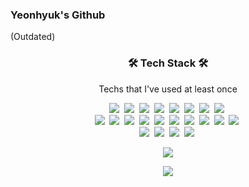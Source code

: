 ### Yeonhyuk's Github
(Outdated)

<h3 align="center">🛠 Tech Stack 🛠</h3>

<p align="center"> Techs that I've used at least once </p>

<p align="center">
  <img src="https://img.shields.io/badge/Python-3766AB?style=flat&logo=Python&logoColor=white"/></a>&nbsp 
  <img src="https://img.shields.io/badge/Java-007396?style=flat&logo=Java&logoColor=white"/></a>&nbsp 
  <img src="https://img.shields.io/badge/C++-00599C?style=flat&logo=C%2B%2B&logoColor=white"/></a>&nbsp 
  <img src="https://img.shields.io/badge/C-A8B9CC?style=flat&logo=C&logoColor=white"/></a>&nbsp 
  <img src="https://img.shields.io/badge/C Sharp-239120?style=flat&logo=C-Sharp&logoColor=white"/></a>&nbsp 
  <img src="https://img.shields.io/badge/HTML5-E34F26?style=flat&logo=HTML5&logoColor=white"/></a>&nbsp 
  <img src="https://img.shields.io/badge/Javascript-ffb13b?style=flat&logo=javascript&logoColor=white"/></a>&nbsp 
  <img src="https://img.shields.io/badge/CSS-1572B6?style=flat&logo=css3&logoColor=white"/></a>&nbsp 
  <br>
  <img src="https://img.shields.io/badge/Flask-000000?style=flat&logo=Flask&logoColor=white"/></a>&nbsp 
  <img src="https://img.shields.io/badge/Mysql-E6B91E?style=flat&logo=MySql&logoColor=black"/></a>&nbsp 
  <img src="https://img.shields.io/badge/AWS-333664?style=flat&logo=amazon-aws&logoColor=white"/></a>&nbsp 
  <img src="https://img.shields.io/badge/Unity-000000?style=flat&logo=Unity&logoColor=white"/></a>&nbsp
  <img src="https://img.shields.io/badge/NGINX-009639?style=flat&logo=NGINX&logoColor=white"/></a>&nbsp
  <img src="https://img.shields.io/badge/Tensorflow-FF6F00?style=flat&logo=Tensorflow&logoColor=white"/></a>&nbsp 
  <img src="https://img.shields.io/badge/React-61DAFB?style=flat&logo=React&logoColor=white"/></a>&nbsp 
  <img src="https://img.shields.io/badge/Numpy-013243?style=flat&logo=NumPy&logoColor=white"/></a>&nbsp 
  <img src="https://img.shields.io/badge/Pandas-150458?style=flat&logo=pandas&logoColor=white"/></a>&nbsp 
  <img src="https://img.shields.io/badge/Selenium-43B02A?style=flat&logo=Selenium&logoColor=white"/></a>&nbsp 
  <br>
  <img src="https://img.shields.io/badge/IntelliJ IDEA-000000?style=flat&logo=IntelliJ-IDEA&logoColor=white"/></a>&nbsp 
  <img src="https://img.shields.io/badge/PyCharm-000000?style=flat&logo=PyCharm&logoColor=white"/></a>&nbsp 
  <img src="https://img.shields.io/badge/CLion-000000?style=flat&logo=Clion&logoColor=white"/></a>&nbsp 
  <img src="https://img.shields.io/badge/Git-F05032?style=flat&logo=Git&logoColor=white"/></a>&nbsp 
</p>

<p align="center">
  <a href="mailto:brankein13@gm.gist.ac.kr"><img src="https://img.shields.io/badge/Mail-0078D4?style=flat&logo=Microsoft-Outlook&logoColor=white&link=brankein13@gm.gist.ac.kr"/></a>
</p>

<p align="center">
  <img src="https://github-readme-stats.vercel.app/api?username=BranKein&show_icons=true&hide_border=False"/>
</p>
